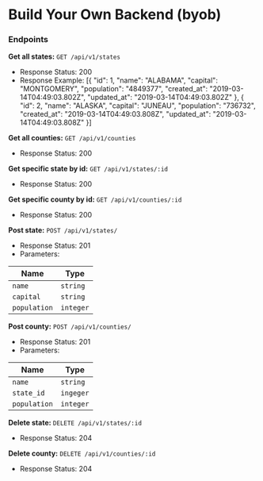 # Build Your Own Backend (byob)

### Endpoints
**Get all states:** `GET /api/v1/states`
- Response Status: 200
- Response Example: 
 [{
        "id": 1,
        "name": "ALABAMA",
        "capital": "MONTGOMERY",
        "population": "4849377",
        "created_at": "2019-03-14T04:49:03.802Z",
        "updated_at": "2019-03-14T04:49:03.802Z"
    },
    {
        "id": 2,
        "name": "ALASKA",
        "capital": "JUNEAU",
        "population": "736732",
        "created_at": "2019-03-14T04:49:03.808Z",
        "updated_at": "2019-03-14T04:49:03.808Z"
    }]

**Get all counties:** `GET /api/v1/counties`
- Response
Status: 200

**Get specific state by id:** `GET /api/v1/states/:id`
- Response
Status: 200

**Get specific county by id:** `GET /api/v1/counties/:id`
- Response
Status: 200

**Post state:** `POST /api/v1/states/`
- Response
Status: 201
- Parameters:

| Name          | Type          |
| ------------- | ------------- |
| `name`        | `string`      |
| `capital`     | `string`      |
| `population`  | `integer`     |

**Post county:** `POST /api/v1/counties/`
- Response
Status: 201
- Parameters:

| Name          | Type          |
| ------------- | ------------- |
| `name`        | `string`      |
| `state_id`    | `ingeger`     |
| `population`  | `integer`     |

**Delete state:** `DELETE /api/v1/states/:id`
- Response
Status: 204

**Delete county:** `DELETE /api/v1/counties/:id`
- Response
Status: 204

